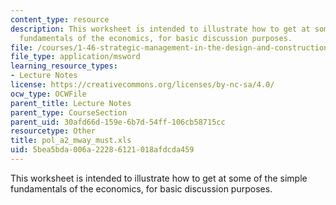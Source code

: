 ```yaml
---
content_type: resource
description: This worksheet is intended to illustrate how to get at some of the simple
  fundamentals of the economics, for basic discussion purposes.
file: /courses/1-46-strategic-management-in-the-design-and-construction-value-chain-fall-2003/5bea5bda006a22286121018afdcda459_pol_a2_mway_must.xls
file_type: application/msword
learning_resource_types:
- Lecture Notes
license: https://creativecommons.org/licenses/by-nc-sa/4.0/
ocw_type: OCWFile
parent_title: Lecture Notes
parent_type: CourseSection
parent_uid: 30afd66d-159e-6b7d-54ff-106cb58715cc
resourcetype: Other
title: pol_a2_mway_must.xls
uid: 5bea5bda-006a-2228-6121-018afdcda459
---
```

This worksheet is intended to illustrate how to get at some of the simple fundamentals of the economics, for basic discussion purposes.